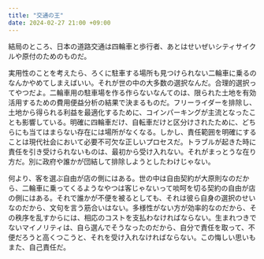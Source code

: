```yaml
---
title: "交通の王"
date: 2024-02-27 21:00 +09:00
---
```


結局のところ、日本の道路交通は四輪車と歩行者、あとはせいぜいシティサイクルや原付のためのものだ。

実用性のことを考えたら、ろくに駐車する場所も見つけられない二輪車に乗るのなんかやめてしまえばいい。それが世の中の大多数の選択なんだ。合理的選択ってやつだよ。二輪車用の駐車場を作る作らないなんてのは、限られた土地を有効活用するための費用便益分析の結果で決まるものだ。フリーライダーを排除し、土地から得られる利益を最適化するために、コインパーキングが主流となったことも影響している。明確に四輪車だけ、自転車だけと区分けされたために、どちらにも当てはまらない存在には場所がなくなる。しかし、責任範囲を明確にすることは現代社会において必要不可欠な正しいプロセスだ。トラブルが起きた時に責任を引き受けられないものは、最初から受け入れない。それがまっとうな在り方だ。別に政府や誰かが団結して排除しようとしたわけじゃない。

何より、客を選ぶ自由が店の側にはある。世の中は自由契約が大原則なのだから、二輪車に乗ってくるようなやつは客じゃないって啖呵を切る契約の自由が店の側にはある。それで誰かが不便を被るとしても、それは彼ら自身の選択のせいなのだから、文句を言う筋合いはない。多様性がない方が効率的なのだから、その秩序を乱すからには、相応のコストを支払わなければならない。生まれつきでないマイノリティは、自ら選んでそうなったのだから、自分で責任を取って、不便だろうと高くつこうと、それを受け入れなければならない。この悔しい思いもまた、自己責任だ。
